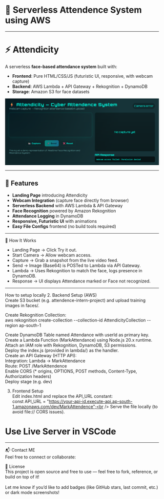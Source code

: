 # 🚀 Serverless Attendence System using AWS 

------

# ⚡ Attendicity

A serverless **face-based attendance system** built with:

- **Frontend**: Pure HTML/CSS/JS (futuristic UI, responsive, with webcam capture)
- **Backend**: AWS Lambda + API Gateway + Rekognition + DynamoDB
- **Storage**: Amazon S3 for face datasets

<img src="Screenshot.png" alt="Attendicity UI" width="700"/>

---

## 🚀 Features
- **Landing Page** introducing Attendicity
- **Webcam Integration** (capture face directly from browser)
- **Serverless Backend** with AWS Lambda & API Gateway
- **Face Recognition** powered by Amazon Rekognition
- **Attendance Logging** in DynamoDB
- **Responsive, Futuristic UI** with animations
- **Easy File Configs** frontend (no build tools required)

---

🎥 How It Works <br />

- Landing Page → Click Try it out.<br />
- Start Camera → Allow webcam access.<br />
- Capture → Grab a snapshot from the live video feed.<br />
- Send → Image (Base64) is POSTed to Lambda via API Gateway.<br />
- Lambda → Uses Rekognition to match the face, logs presence in DynamoDB.<br />
- Response → UI displays Attendance marked or Face not recognized.<br />
---

How to setup locally
2. Backend Setup (AWS)<br />
Create S3 bucket (e.g. attendence-intern-project) and upload training images in faces/.<br />

Create Rekognition Collection:<br />
aws rekognition create-collection --collection-id AttendicityCollection --region ap-south-1<br />

Create DynamoDB Table named Attendance with userId as primary key.<br />
Create a Lambda Function (MarkAttendance) using Node.js 20.x runtime.<br />
Attach an IAM role with Rekognition, DynamoDB, S3 permissions.<br />
Deploy the index.js (provided in lambda/) as the handler.<br />
Create an API Gateway (HTTP API):<br />
Integration: Lambda → MarkAttendance<br />
Route: POST /MarkAttendence<br />
Enable CORS (* origins, OPTIONS, POST methods, Content-Type, Authorization headers)<br />
Deploy stage (e.g. dev)<br />

3. Frontend Setup<br />
Edit index.html and replace the API_URL constant:<br />
const API_URL = "https://your-api-id.execute-api.ap-south-1.amazonaws.com/dev/MarkAttendence";<br />
Serve the file locally (to avoid file:// CORS issues).<br />
# Use Live Server in VSCode<br />
---

📬 Contact ME<br />
Feel free to connect or collaborate:<br />

📝 License<br />
This project is open source and free to use — feel free to fork, reference, or build on top of it!<br />
<br />
Let me know if you’d like to add badges (like GitHub stars, last commit, etc.) or dark mode screenshots!<br />
